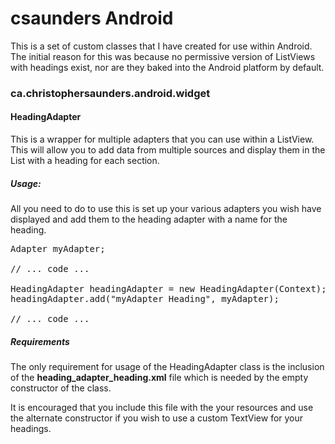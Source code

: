 # csaunders Android #

This is a set of custom classes that I have created for use within
Android.  The initial reason for this was because no permissive 
version of ListViews with headings exist, nor are they baked into
the Android platform by default.

### ca.christophersaunders.android.widget ###

#### HeadingAdapter ####

This is a wrapper for multiple adapters that you can use within a
ListView.  This will allow you to add data from multiple sources
and display them in the List with a heading for each section.

##### Usage: #####

All you need to do to use this is set up your various adapters
you wish have displayed and add them to the heading adapter with
a name for the heading.

<pre>
Adapter myAdapter;

// ... code ...

HeadingAdapter headingAdapter = new HeadingAdapter(Context);
headingAdapter.add("myAdapter Heading", myAdapter);

// ... code ...
</pre>


##### Requirements #####

The only requirement for usage of the HeadingAdapter class is the
inclusion of the **heading_adapter_heading.xml** file which is needed
by the empty constructor of the class.

It is encouraged that you include this file with the your resources and
use the alternate constructor if you wish to use a custom TextView for your
headings.